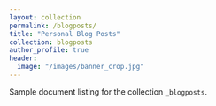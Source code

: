 ```yaml
---
layout: collection
permalink: /blogposts/
title: "Personal Blog Posts"
collection: blogposts
author_profile: true
header:
  image: "/images/banner_crop.jpg"
---
```


Sample document listing for the collection `_blogposts`.